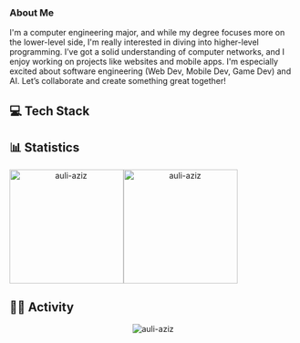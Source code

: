 <h3>About Me</h3>
I'm a computer engineering major, and while my degree focuses more on the lower-level side, I'm really interested in diving into higher-level programming. I’ve got a solid understanding of computer networks, and I enjoy working on projects like websites and mobile apps. I'm especially excited about software engineering (Web Dev, Mobile Dev, Game Dev) and AI. Let’s collaborate and create something great together!

<h2 align="left">💻 Tech Stack</h2>

<h2 align="left">📊 Statistics</h2>
<div align="center">
<div style="display: flex; align-items: center;">
  <img src="https://github-readme-stats.vercel.app/api?username=auli-aziz&show_icons=true&theme=transparent&rank_icon=github" alt="auli-aziz" style="height: 200px;"/>
  <img src="https://github-readme-stats.vercel.app/api/top-langs?username=auli-aziz&show_icons=true&locale=en&layout=compact&theme=transparent&langs_count=8" alt="auli-aziz" style="height: 200px;"/>
</div>
</div>
<h2 align="left">🧑‍💻 Activity</h2>
<div align="center">
<img src="https://streak-stats.demolab.com/?user=auli-aziz&theme=transparent" alt="auli-aziz" />

</div>


